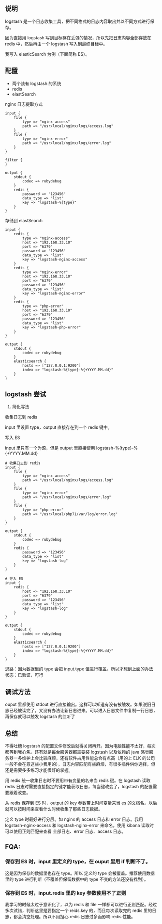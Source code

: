 ## 说明

logstash 是一个日志收集工具，把不同格式的日志内容取出并以不同方式进行保存。

因为直接用 logstash 写到目标存在丢包的情况，所以先把日志内容全部存放在 redis 中，然后再由一个 logstash 写入到最终目标中。

我写入 elasticSearch 为例（下面简称 ES）。

## 配置

* 两个装有 logstash 的系统
* redis
* elastSearch

nginx 日志提取方式

```
input {
    file {
        type => "nginx-access"
        path => "/usr/local/nginx/logs/access.log"
    }
    file {
        type => "nginx-error"
        path => "/usr/local/nginx/logs/error.log"
    }
}

filter {
}

output {
    stdout {
        codec => rubydebug
    }
    redis {
        password => "123456"
        data_type => "list"
        key => "logstash-%{type}"
    }
}
```

存储到 elastSearch

```
input {
    redis {
        type => "nginx-access"
        host => "192.168.33.10"
        port => "6379"
        password => "123456"
        data_type => "list"
        key => "logstash-nginx-access"
    }
    redis {
        type => "nginx-error"
        host => "192.168.33.10"
        port => "6379"
        password => "123456"
        data_type => "list"
        key => "logstash-nginx-error"
    }
    redis {
        type => "php-error"
        host => "192.168.33.10"
        port => "6379"
        password => "123456"
        data_type => "list"
        key => "logstash-php-error"
    }
}

output {
    stdout {
        codec => rubydebug
    }
    elasticsearch {
        hosts => ["127.0.0.1:9200"]
        index => "logstash-%{type}-%{+YYYY.MM.dd}"
    }
}
```

## logstash 尝试

1. 简化写法

收集日志到 redis

input 里设置 type，output 直接存在到一个 redis 键中。

写入 ES

input 里只有一个为源，但是 output 里直接使用 logstash-%{type}-%{+YYYY.MM.dd}

```
# 收集日志到 redis
input {
    file {
        type => "nginx-access"
        path => "/usr/local/nginx/logs/access.log"
    }
    file {
        type => "nginx-error"
        path => "/usr/local/nginx/logs/error.log"
    }
    file {
        type => "php-error"
        path => "/usr/local/php71/var/log/error.log"
    }
}

output {
    stdout {
        codec => rubydebug
    }
    redis {
        password => "123456"
        data_type => "list"
        key => "logstash-log"
    }
}

```

```
# 导入 ES
input {
    redis {
        host => "192.168.33.10"
        port => "6379"
        password => "123456"
        data_type => "list"
        key => "logstash-log"
    }
}

output {
    stdout {
        codec => rubydebug
    }
    elasticsearch {
        hosts => ["127.0.0.1:9200"]
        index => "logstash-%{type}-%{+YYYY.MM.dd}"
    }
}
```

思路：因为数据里的 type 会把 input.type 值进行覆盖。所以才想到上面的办法
状态：已验证，可行



## 调试方法

ouput 里都使用 stdout 进行直接输出。这样可以知道有没有被触发。如果说旧日志已经被读完了，又没有办法让新日志进来。可以进入日志文件中复制一行日志，再保存就可以触发 logstash 的监听了

## 总结

不得吐槽 logstash 的配置文件修改后就得关闭再开。因为电脑性能不太好，每次都等到我心焦。还有就是每台服务器都需要装 logstash 以及依赖的 java 感觉服务器一多维护上会比较麻烦，还有软件占用性能总合有点高（用的上 ELK 的公司一般不会在意这些小费用的），日志内容匹配有些麻烦，有很多插件供你选择，但还是需要多多练习才能很好的掌握。

用 redis 统一收集日志时不要用带有变量的名来当 redis 键。在 logstash 读取 redis 日志时需要直接指定的键才能获取日志，每当键改变了，logstash 的配置需要跟着改变。

从 redis 保存到 ES 时，output 的 key 参数带上时间变量来当 es 的文档名。以后就可以按时间来查看什么时候收集了那些日志数据。

定义 type 时最好进行分层。如 nginx 的 access 日志和 error 日志。我用 logstash-nginx-access 和 logstash-nginx-error 来命名。使用 kibana 读取时可以使用正则匹配来查看 全部日志、error 日志、access 日志。

## FQA:

### 保存到 ES 时，input 里定义的 type，在 ouput 里用 if 判断不了。

这是因为保存的数据里也存在 type。所以 定义的 type 会被覆盖。推荐使用数据里的 type 进行判断（不覆盖但保留数据中的 type 不变的方法还没有找到）。

### 保存到 ES 时，input.redis 里的 key 参数使用不了正则

我学习的时候太过于意识化了，以为 redis 和 file 一样都可以进行正则匹配。经过多次试错，判断这里是要指定一个 reids.key 的，而且每次读取完的 redis 里的日志，都会清空处理。所以不用担心 redis 日志过多而影响 redis 性能。

